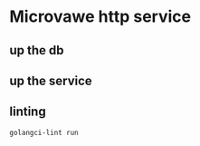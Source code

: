 # Microvawe http service 

## up the db


## up the service


## linting
```bash
golangci-lint run
```